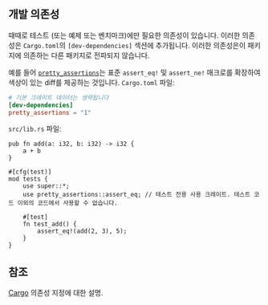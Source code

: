 ## 개발 의존성

때때로 테스트 (또는 예제 또는 벤치마크)에만 필요한 의존성이 있습니다. 이러한 의존성은 `Cargo.toml`의 `[dev-dependencies]` 섹션에 추가됩니다. 이러한 의존성은이 패키지에 의존하는 다른 패키지로 전파되지 않습니다.

예를 들어 [`pretty_assertions`](https://docs.rs/pretty_assertions/1.0.0/pretty_assertions/index.html)는 표준 `assert_eq!` 및 `assert_ne!` 매크로를 확장하여 색상이 있는 diff를 제공하는 것입니다. 
`Cargo.toml` 파일:

```toml
# 기본 크레이트 데이터는 생략됩니다
[dev-dependencies]
pretty_assertions = "1"
```

`src/lib.rs` 파일:

```rust,ignore
pub fn add(a: i32, b: i32) -> i32 {
    a + b
}

#[cfg(test)]
mod tests {
    use super::*;
    use pretty_assertions::assert_eq; // 테스트 전용 사용 크레이트. 테스트 코드 이외의 코드에서 사용할 수 없습니다.

    #[test]
    fn test_add() {
        assert_eq!(add(2, 3), 5);
    }
}
```

## 참조
[Cargo][cargo] 의존성 지정에 대한 설명.

[cargo]: http://doc.crates.io/specifying-dependencies.html
